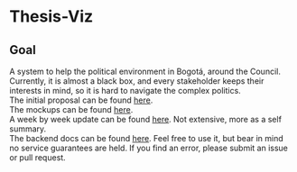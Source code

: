 # Thesis-Viz

## Goal
A system to help the political environment in Bogotá, around the Council. Currently, it is almost a black box, and every stakeholder keeps their interests in mind, so it is hard to navigate the complex politics.  
The initial proposal can be found [here](https://estebandalelr.co/fileshare/ThesisProposalEstebanDalelR.pdf).   
The mockups can be found [here](https://github.com/EstebanDalelR/Thesis-Viz/tree/master/mockups).  
A week by week update can be found [here](https://docs.google.com/document/d/1xOqLoJjqx44c5HKm9PaCz22zZiXLlm0VgCGtQJDVWs8/edit?usp=sharing). Not extensive, more as a self summary.  
The backend docs can be found [here](https://github.com/EstebanDalelR/Thesis-Viz/tree/master/app/backend). Feel free to use it, but bear in mind no service guarantees are held. If you find an error, please submit an issue or pull request. 

